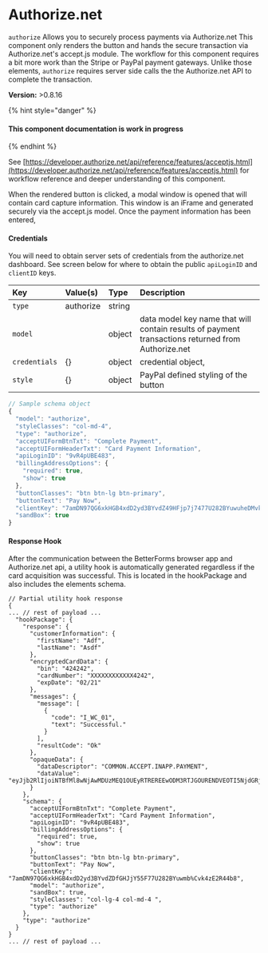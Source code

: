 # Authorize.net

`authorize` Allows you to securely process payments via Authorize.net This component only renders the button and hands the secure transaction via Authorize.net's accept.js module. The workflow for this component requires a bit more work than the Stripe or PayPal payment gateways. Unlike those elements, `authorize` requires server side calls the the Authorize.net API to complete the transaction.

**Version:** &gt;0.8.16

{% hint style="danger" %}
#### This component documentation is work in progress
{% endhint %}

See [https://developer.authorize.net/api/reference/features/acceptjs.html](https://developer.authorize.net/api/reference/features/acceptjs.html) for workflow reference and deeper understanding of this component.

When the rendered button is clicked, a modal window is opened that will contain card capture information. This window is an iFrame and generated securely via the accept.js model. Once the payment information has been entered,

#### Credentials

You will need to obtain server sets of credentials from the authorize.net dashboard. See screen below for where to obtain the public `apiLoginID` and `clientID`  keys.





| Key | Value\(s\) | Type | Description |
| :--- | :--- | :--- | :--- |
| `type` | authorize | string |  |
| `model` |  | object | data model key name that will contain results of payment transactions returned from Authorize.net |
| `credentials` | {} | object | credential object, |
| `style` | {} | object | PayPal defined styling of the button |

```javascript
// Sample schema object
{
  "model": "authorize",
  "styleClasses": "col-md-4",
  "type": "authorize",
  "acceptUIFormBtnTxt": "Complete Payment",
  "acceptUIFormHeaderTxt": "Card Payment Information",
  "apiLoginID": "9vR4pUBE483",  
  "billingAddressOptions": {
    "required": true,
    "show": true
  },
  "buttonClasses": "btn btn-lg btn-primary",
  "buttonText": "Pay Now",
  "clientKey": "7amDN97QG6xkHGB4xdD2yd3BYvdZ49HFjp7j7477U282BYuwuheDMvk4zE2R44b8",
  "sandBox": true
}

```

#### Response Hook

After the communication between the BetterForms browser app and Authorize.net api, a utility hook is automatically generated regardless if the card acquisition was successful. This is located in the hookPackage and also includes the elements schema. 

```text
// Partial utility hook response 
{ 
... // rest of payload ...
  "hookPackage": {
    "response": {
      "customerInformation": {
        "firstName": "Adf",
        "lastName": "Asdf"
      },
      "encryptedCardData": {
        "bin": "424242",
        "cardNumber": "XXXXXXXXXXXX4242",
        "expDate": "02/21"
      },
      "messages": {
        "message": [
          {
            "code": "I_WC_01",
            "text": "Successful."
          }
        ],
        "resultCode": "Ok"
      },
      "opaqueData": {
        "dataDescriptor": "COMMON.ACCEPT.INAPP.PAYMENT",
        "dataValue": "eyJjb2RlIjoiNTBfMl8wNjAwMDUzMEQ1OUEyRTREREEwODM3RTJGOURENDVEOTI5NjdGRjRENzQ4MUExQzRDQ0VFNTE3Q0U4MTRBQjRENUYyOEFGDFgwMjYyNTNBRERDNEYyM0QzQkY1MjJADSaSdfasDfsdfOiI5NTQ3NDcyNDEyNzQ2MjQ5MTAzNTAyIiwidiI6IjEuMSJ9"
      }
    },
    "schema": {
      "acceptUIFormBtnTxt": "Complete Payment",
      "acceptUIFormHeaderTxt": "Card Payment Information",
      "apiLoginID": "9vR4pUBE483",
      "billingAddressOptions": {
        "required": true,
        "show": true
      },
      "buttonClasses": "btn btn-lg btn-primary",
      "buttonText": "Pay Now",
      "clientKey": "7amDN97QG6xkHGB4xdD2yd3BYvdZDfGHJjY55F77U282BYuwmb%Cvk4zE2R44b8",
      "model": "authorize",
      "sandBox": true,
      "styleClasses": "col-lg-4 col-md-4 ",
      "type": "authorize"
    },
    "type": "authorize"
  }
}
... // rest of payload ...
```

